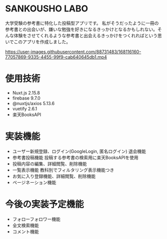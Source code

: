 # SANKOUSHO LABO
大学受験の参考書に特化した投稿型アプリです。
私がそうだったように一冊の参考書との出会いが、嫌いな勉強を好きになるきっかけとなるかもしれない。そんな体験をさせてくれるような参考書と出会えるきっかけをつくれればという思いでこのアプリを作成しました。

https://user-images.githubusercontent.com/88731483/168116160-77057869-9335-4455-99f9-cab640645db1.mp4

# 使用技術
- Nuxt.js 2.15.8
- firebase 9.7.0
- @nuxtjs/axios 5.13.6
- vuetify 2.6.1
- 楽天BooksAPI

# 実装機能
- ユーザー新規登録、ログイン(GoogleLogin, 匿名ログイン) 退会機能
- 参考書投稿機能 投稿する参考書の検索用に楽天BooksAPIを使用
-  投稿内容の編集、詳細閲覧、削除機能
- 一覧表示機能 教科別でフィルタリング表示機能つき
- お気に入り登録機能、詳細閲覧、削除機能
- ページネーション機能

# 今後の実装予定機能
- フォローフォロワー機能
- 全文検索機能
- コメント機能
